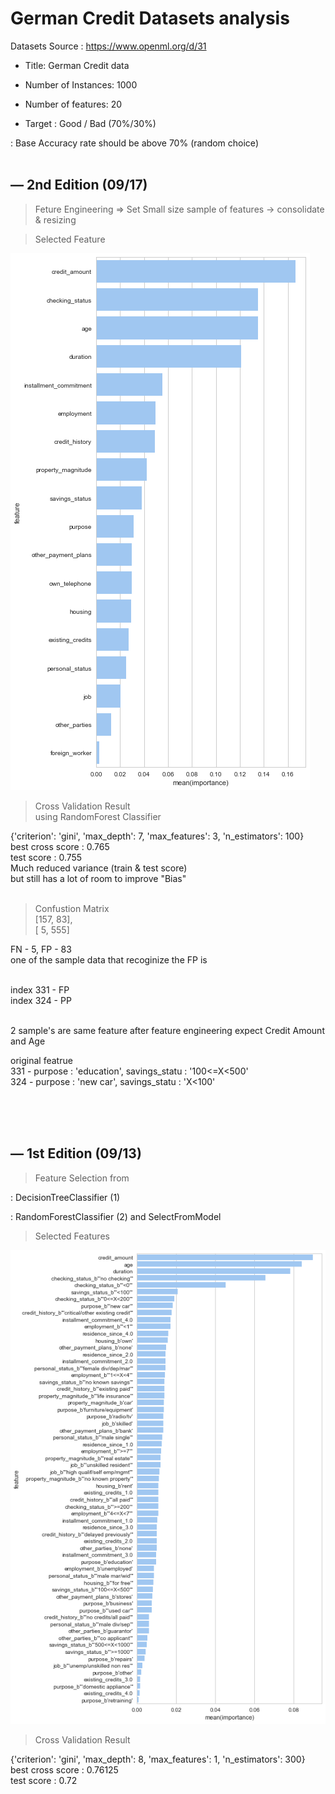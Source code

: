 German Credit Datasets analysis
============
Datasets Source : https://www.openml.org/d/31 

* Title: German Credit data

* Number of Instances: 1000

* Number of features: 20

* Target : Good / Bad (70%/30%) 

 : Base Accuracy rate should be above 70% (random choice)
<br>
<br>



—
2nd Edition (09/17)
-------------

> Feture Engineering 
=> Set Small size sample of features -> consolidate & resizing 


> Selected Feature 

![Selected Features](./image/feature_0917.png) 

> Cross Validation Result<br>
using RandomForest Classifier 

{'criterion': 'gini', 'max_depth': 7, 'max_features': 3, 'n_estimators': 100}<br>
best cross score : 0.765<br>
test score : 0.755<br>
Much reduced variance (train & test score)<br>
but still has a lot of room to improve "Bias"<br>
<br>

> Confustion Matrix <br>
[157,  83], <br>
[  5, 555]  <br>

FN - 5, FP - 83 <br> 
one of the sample data that recoginize the FP is <br><br>

index 331 - FP <Br>
index 324 - PP <br>
 
<br>
2 sample's are same feature after feature engineering expect Credit Amount and Age <br>

original featrue <br>
331 - purpose : 'education', 	savings_statu : '100<=X<500' <br>
324 - purpose : 'new car', 	savings_statu : 'X<100' <br>





<Br><br><br>

—
1st Edition (09/13)
-------------

> Feature Selection from 

: DecisionTreeClassifier (1)

: RandomForestClassifier (2) and SelectFromModel 

> Selected Features 

![Selected Features](./image/features_0913.png) 

> Cross Validation Result 

{'criterion': 'gini', 'max_depth': 8, 'max_features': 1, 'n_estimators': 300} <br>
best cross score : 0.76125 <br>
test score : 0.72 <br>


